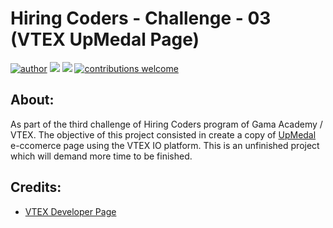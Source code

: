 # Hiring Coders - Challenge - 03 (VTEX UpMedal Page)

[![author](https://img.shields.io/badge/author-djanmagno-red.svg)](https://www.linkedin.com/in/djan-de-alcantara-magno-698a8a106/) [![](https://img.shields.io/badge/VTEX-IO-blue.svg)](https://developers.vtex.com/) [![](https://img.shields.io/badge/ReactJS-green.svg)](https://pt-br.reactjs.org/) [![contributions welcome](https://img.shields.io/badge/contributions-welcome-brightgreen.svg?style=flat)](https://github.com/djanmagno/desafio-gamma-vtex)

## About:
As part of the third challenge of Hiring Coders program of Gama Academy / VTEX. The objective of this project consisted in create a copy of [UpMedal](https://www.upmedal.com/desafios) e-ccomerce page using the VTEX IO platform. This is an unfinished project which will demand more time to be finished.

## Credits:
* [VTEX Developer Page](https://developers.vtex.com/)

